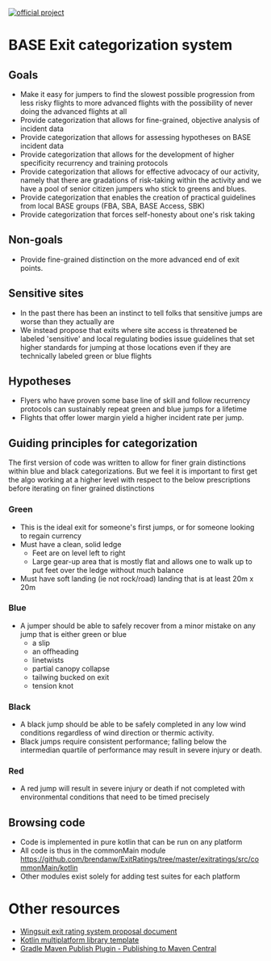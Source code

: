 [![official project](http://jb.gg/badges/official.svg)](https://github.com/JetBrains#jetbrains-on-github)

# BASE Exit categorization system

## Goals
- Make it easy for jumpers to find the slowest possible progression from less risky flights to more advanced flights with the possibility of never doing the advanced flights at all
- Provide categorization that allows for fine-grained, objective analysis of incident data
- Provide categorization that allows for assessing hypotheses on BASE incident data
- Provide categorization that allows for the development of higher specificity recurrency and training protocols
- Provide categorization that allows for effective advocacy of our activity, namely that there are gradations of risk-taking within the activity and we have a pool of senior citizen jumpers who stick to greens and blues.
- Provide categorization that enables the creation of practical guidelines from local BASE groups (FBA, SBA, BASE Access, SBK)
- Provide categorization that forces self-honesty about one's risk taking

## Non-goals
- Provide fine-grained distinction on the more advanced end of exit points.

## Sensitive sites
- In the past there has been an instinct to tell folks that sensitive jumps are worse than they actually are
- We instead propose that exits where site access is threatened be labeled 'sensitive' and local regulating bodies issue guidelines that set higher standards for jumping at those locations even if they are technically labeled green or blue flights

## Hypotheses
- Flyers who have proven some base line of skill and follow recurrency protocols can sustainably repeat green and blue jumps for a lifetime
- Flights that offer lower margin yield a higher incident rate per jump.

## Guiding principles for categorization
The first version of code was written to allow for finer grain distinctions within blue and black categorizations. But we feel it is important to first get the algo working at a higher level with respect to the below prescriptions before iterating on finer grained distinctions

### Green
- This is the ideal exit for someone's first jumps, or for someone looking to regain currency
- Must have a clean, solid ledge
  - Feet are on level left to right
  - Large gear-up area that is mostly flat and allows one to walk up to put feet over the ledge without much balance
- Must have soft landing (ie not rock/road) landing that is at least 20m x 20m

### Blue
- A jumper should be able to safely recover from a minor mistake on any jump that is either green or blue
  - a slip
  - an offheading
  - linetwists
  - partial canopy collapse
  - tailwing bucked on exit
  - tension knot

### Black
- A black jump should be able to be safely completed in any low wind conditions regardless of wind direction or thermic activity.
- Black jumps require consistent performance; falling below the intermedian quartile of performance may result in severe injury or death.

### Red
- A red jump will result in severe injury or death if not completed with environmental conditions that need to be timed precisely

## Browsing code
- Code is implemented in pure kotlin that can be run on any platform
- All code is thus in the commonMain module https://github.com/brendanw/ExitRatings/tree/master/exitratings/src/commonMain/kotlin
- Other modules exist solely for adding test suites for each platform

# Other resources
* [Wingsuit exit rating system proposal document](https://docs.google.com/document/d/1o5gyGeIPlDgTJ5vPKI4J9P95pzmnM1hy93LcNmRVn9s/edit?tab=t.0)
* [Kotlin multiplatform library template](https://github.com/Kotlin/multiplatform-library-template)
* [Gradle Maven Publish Plugin \- Publishing to Maven Central](https://vanniktech.github.io/gradle-maven-publish-plugin/central/)
